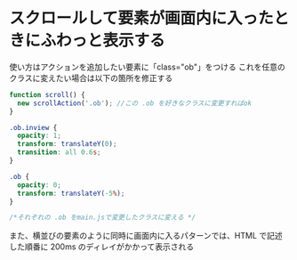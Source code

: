 # スクロールして要素が画面内に入ったときにふわっと表示する

使い方はアクションを追加したい要素に「class="ob"」をつける
これを任意のクラスに変えたい場合は以下の箇所を修正する

```javascript:main.js
function scroll() {
  new scrollAction('.ob'); //この .ob を好きなクラスに変更すればok
}
```

```css:style.css
.ob.inview {
  opacity: 1;
  transform: translateY(0);
  transition: all 0.6s;
}

.ob {
  opacity: 0;
  transform: translateY(-5%);
}

/*それぞれの .ob をmain.jsで変更したクラスに変える */
```

また、横並びの要素のように同時に画面内に入るパターンでは、HTML で記述した順番に 200ms のディレイがかかって表示される
